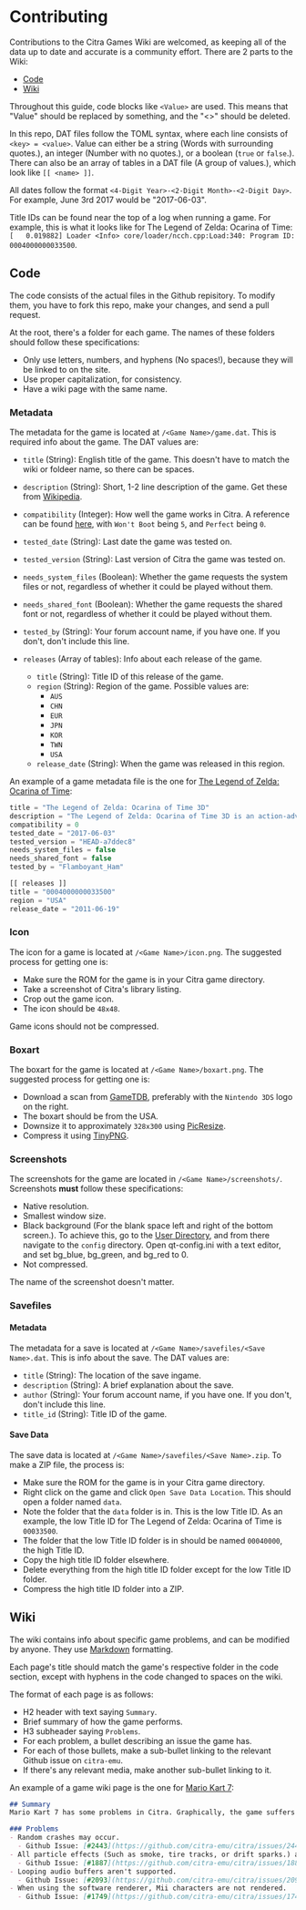 # Contributing
Contributions to the Citra Games Wiki are welcomed, as keeping all of the data up to date and accurate is a community effort. There are 2 parts to the Wiki:
 - [Code](#code)
 - [Wiki](#wiki)

Throughout this guide, code blocks like `<Value>` are used. This means that "Value" should be replaced by something, and the "<>" should be deleted.

In this repo, DAT files follow the TOML syntax, where each line consists of `<key> = <value>`. Value can either be a string (Words with surrounding quotes.), an integer (Number with no quotes.), or a boolean (`true` or `false`.). There can also be an array of tables in a DAT file (A group of values.), which look like `[[ <name> ]]`.

All dates follow the format `<4-Digit Year>-<2-Digit Month>-<2-Digit Day>`. For example, June 3rd 2017 would be "2017-06-03".

Title IDs can be found near the top of a log when running a game. For example, this is what it looks like for The Legend of Zelda: Ocarina of Time: `[   0.019882] Loader <Info> core/loader/ncch.cpp:Load:340: Program ID: 0004000000033500`.

## Code
The code consists of the actual files in the Github repisitory. To modify them, you have to fork this repo, make your changes, and send a pull request.

At the root, there's a folder for each game. The names of these folders should follow these specifications:
- Only use letters, numbers, and hyphens (No spaces!), because they will be linked to on the site.
- Use proper capitalization, for consistency.
- Have a wiki page with the same name.

### Metadata
The metadata for the game is located at `/<Game Name>/game.dat`. This is required info about the game. The DAT values are:
- `title` (String): English title of the game. This doesn't have to match the wiki or foldeer name, so there can be spaces.
- `description` (String): Short, 1-2 line description of the game. Get these from [Wikipedia](https://en.wikipedia.org/wiki/List_of_Nintendo_3DS_games).
- `compatibility` (Integer): How well the game works in Citra. A reference can be found [here](https://citra-emu.org/game/), with `Won't Boot` being `5`, and `Perfect` being `0`.
- `tested_date` (String): Last date the game was tested on.
- `tested_version` (String): Last version of Citra the game was tested on.
- `needs_system_files` (Boolean): Whether the game requests the system files or not, regardless of whether it could be played without them.
- `needs_shared_font` (Boolean): Whether the game requests the shared font or not, regardless of whether it could be played without them.
- `tested_by` (String): Your forum account name, if you have one. If you don't, don't include this line.

- `releases` (Array of tables): Info about each release of the game.
  - `title` (String): Title ID of this release of the game.
  - `region` (String): Region of the game. Possible values are:
    - `AUS`
    - `CHN`
    - `EUR`
    - `JPN`
    - `KOR`
    - `TWN`
    - `USA`
  - `release_date` (String): When the game was released in this region.

An example of a game metadata file is the one for [The Legend of Zelda: Ocarina of Time](https://github.com/citra-emu/citra-games-wiki/blob/master/Legend-of-Zelda-Ocarina-of-Time/game.dat):
```js
title = "The Legend of Zelda: Ocarina of Time 3D"
description = "The Legend of Zelda: Ocarina of Time 3D is an action-adventure video game co-developed by Grezzo and Nintendo EAD Tokyo and published by Nintendo for the Nintendo 3DS handheld game console. The game was released worldwide in June 2011."
compatibility = 0
tested_date = "2017-06-03"
tested_version = "HEAD-a7ddec8"
needs_system_files = false
needs_shared_font = false
tested_by = "Flamboyant_Ham"

[[ releases ]]
title = "0004000000033500"
region = "USA"
release_date = "2011-06-19"
```

### Icon
The icon for a game is located at `/<Game Name>/icon.png`. The suggested process for getting one is:
- Make sure the ROM for the game is in your Citra game directory.
- Take a screenshot of Citra's library listing.
- Crop out the game icon.
- The icon should be `48x48`.

Game icons should not be compressed.

### Boxart
The boxart for the game is located at `/<Game Name>/boxart.png`. The suggested process for getting one is:
- Download a scan from [GameTDB](http://www.gametdb.com/), preferably with the `Nintendo 3DS` logo on the right.
- The boxart should be from the USA.
- Downsize it to approximately `328x300` using [PicResize](http://www.picresize.com/).
- Compress it using [TinyPNG](https://tinypng.com/).

### Screenshots
The screenshots for the game are located in `/<Game Name>/screenshots/`. Screenshots **must** follow these specifications:
  - Native resolution.
  - Smallest window size.
  - Black background (For the blank space left and right of the bottom screen.). To achieve this, go to the [User Directory](https://citra-emu.org/wiki/user-directory/), and from there navigate to the `config` directory. Open qt-config.ini with a text editor, and set bg_blue, bg_green, and bg_red to 0.
  - Not compressed.

The name of the screenshot doesn't matter.

### Savefiles
#### Metadata
The metadata for a save is located at `/<Game Name>/savefiles/<Save Name>.dat`. This is info about the save. The DAT values are:
- `title` (String): The location of the save ingame.
- `description` (String): A brief explanation about the save.
- `author` (String): Your forum account name, if you have one. If you don't, don't include this line.
- `title_id` (String): Title ID of the game.

#### Save Data
The save data is located at `/<Game Name>/savefiles/<Save Name>.zip`. To make a ZIP file, the process is:
- Make sure the ROM for the game is in your Citra game directory.
- Right click on the game and click `Open Save Data Location`. This should open a folder named `data`.
- Note the folder that the `data` folder is in. This is the low Title ID. As an example, the low Title ID for The Legend of Zelda: Ocarina of Time is `00033500`.
- The folder that the low Title ID folder is in should be named `00040000`, the high Title ID.
- Copy the high title ID folder elsewhere.
- Delete everything from the high title ID folder except for the low Title ID folder.
- Compress the high title ID folder into a ZIP.

## Wiki
The wiki contains info about specific game problems, and can be modified by anyone. They use [Markdown](https://guides.github.com/features/mastering-markdown/) formatting.

Each page's title should match the game's respective folder in the code section, except with hyphens in the code changed to spaces on the wiki.

The format of each page is as follows:
- H2 header with text saying `Summary`.
- Brief summary of how the game performs.
- H3 subheader saying `Problems`.
- For each problem, a bullet describing an issue the game has.
- For each of those bullets, make a sub-bullet linking to the relevant Github issue on `citra-emu`.
- If there's any relevant media, make another sub-bullet linking to it.

An example of a game wiki page is the one for [Mario Kart 7](https://github.com/citra-emu/citra-games-wiki/wiki/Mario-Kart-7):
```markdown
## Summary
Mario Kart 7 has some problems in Citra. Graphically, the game suffers from minor issues, but requires decent hardware to obtain near full speed. It suffers from minor audio issues at times, but this does not hinder gameplay in any way. You may experience random crashes, slow down, and may need to transfer save files from Citra to your 3DS to complete certain tracks.

### Problems
- Random crashes may occur.
  - Github Issue: [#2443](https://github.com/citra-emu/citra/issues/2443).
- All particle effects (Such as smoke, tire tracks, or drift sparks.) are rendered incorrectly. They may copy HUD elements, or just be black.
  - Github Issue: [#1887](https://github.com/citra-emu/citra/issues/1887).
- Looping audio buffers aren't supported.
  - Github Issue: [#2093](https://github.com/citra-emu/citra/issues/2093).
- When using the software renderer, Mii characters are not rendered.
  - Github Issue: [#1749](https://github.com/citra-emu/citra/issues/1749)
```
